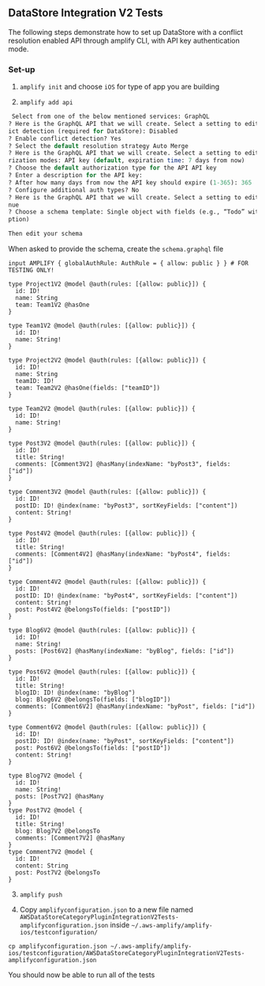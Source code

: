 ## DataStore Integration V2 Tests

The following steps demonstrate how to set up DataStore with a conflict resolution enabled API through amplify CLI, with API key authentication mode. 


### Set-up

1. `amplify init` and choose `iOS` for type of app you are building

2. `amplify add api`

```perl
 Select from one of the below mentioned services: GraphQL
? Here is the GraphQL API that we will create. Select a setting to edit or continue Confl
ict detection (required for DataStore): Disabled
? Enable conflict detection? Yes
? Select the default resolution strategy Auto Merge
? Here is the GraphQL API that we will create. Select a setting to edit or continue Autho
rization modes: API key (default, expiration time: 7 days from now)
? Choose the default authorization type for the API API key
? Enter a description for the API key: 
? After how many days from now the API key should expire (1-365): 365
? Configure additional auth types? No
? Here is the GraphQL API that we will create. Select a setting to edit or continue Conti
nue
? Choose a schema template: Single object with fields (e.g., “Todo” with ID, name, descri
ption)

Then edit your schema

```
When asked to provide the schema, create the `schema.graphql` file
```
input AMPLIFY { globalAuthRule: AuthRule = { allow: public } } # FOR TESTING ONLY!

type Project1V2 @model @auth(rules: [{allow: public}]) {
  id: ID!
  name: String
  team: Team1V2 @hasOne
}

type Team1V2 @model @auth(rules: [{allow: public}]) {
  id: ID!
  name: String!
}

type Project2V2 @model @auth(rules: [{allow: public}]) {
  id: ID!
  name: String
  teamID: ID!
  team: Team2V2 @hasOne(fields: ["teamID"])
}

type Team2V2 @model @auth(rules: [{allow: public}]) {
  id: ID!
  name: String!
}

type Post3V2 @model @auth(rules: [{allow: public}]) {
  id: ID!
  title: String!
  comments: [Comment3V2] @hasMany(indexName: "byPost3", fields: ["id"])
}

type Comment3V2 @model @auth(rules: [{allow: public}]) {
  id: ID!
  postID: ID! @index(name: "byPost3", sortKeyFields: ["content"])
  content: String!
}

type Post4V2 @model @auth(rules: [{allow: public}]) {
  id: ID!
  title: String!
  comments: [Comment4V2] @hasMany(indexName: "byPost4", fields: ["id"])
}

type Comment4V2 @model @auth(rules: [{allow: public}]) {
  id: ID!
  postID: ID! @index(name: "byPost4", sortKeyFields: ["content"])
  content: String!
  post: Post4V2 @belongsTo(fields: ["postID"])
}

type Blog6V2 @model @auth(rules: [{allow: public}]) {
  id: ID!
  name: String!
  posts: [Post6V2] @hasMany(indexName: "byBlog", fields: ["id"])
}

type Post6V2 @model @auth(rules: [{allow: public}]) {
  id: ID!
  title: String!
  blogID: ID! @index(name: "byBlog")
  blog: Blog6V2 @belongsTo(fields: ["blogID"])
  comments: [Comment6V2] @hasMany(indexName: "byPost", fields: ["id"])
}

type Comment6V2 @model @auth(rules: [{allow: public}]) {
  id: ID!
  postID: ID! @index(name: "byPost", sortKeyFields: ["content"])
  post: Post6V2 @belongsTo(fields: ["postID"])
  content: String!
}

type Blog7V2 @model {
  id: ID!
  name: String!
  posts: [Post7V2] @hasMany
}
type Post7V2 @model {
  id: ID!
  title: String!
  blog: Blog7V2 @belongsTo
  comments: [Comment7V2] @hasMany
}
type Comment7V2 @model {
  id: ID!
  content: String
  post: Post7V2 @belongsTo
}

```
3. `amplify push`

4. Copy `amplifyconfiguration.json` to a new file named `AWSDataStoreCategoryPluginIntegrationV2Tests-amplifyconfiguration.json` inside `~/.aws-amplify/amplify-ios/testconfiguration/`
```
cp amplifyconfiguration.json ~/.aws-amplify/amplify-ios/testconfiguration/AWSDataStoreCategoryPluginIntegrationV2Tests-amplifyconfiguration.json
```


You should now be able to run all of the tests 
